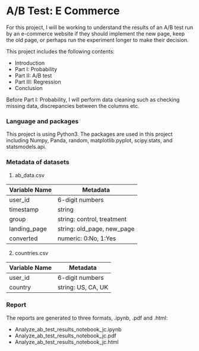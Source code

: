 # A/B Test: E Commerce
For this project, I will be working to understand the results of an A/B test run by an e-commerce website if they should implement the new page, keep the old page, or perhaps run the experiment longer to make their decision.   

This project includes the following contents:
* Introduction
* Part I: Probability
* Part II: A/B test
* Part III: Regression
* Conclusion

Before Part I: Probability, I will perform data cleaning such as checking missing data, discrepancies between the columns etc.

### Language and packages
This project is using Python3. The packages are used in this project including Numpy, Panda, random, matplotlib.pyplot, scipy.stats, and  statsmodels.api.

### Metadata of datasets
1. ab_data.csv  

| Variable Name | Metadata                   |
|---------------|----------------------------|
| user_id       | 6-digit numbers            |
| timestamp     | string                     |
| group         | string: control, treatment |
| landing_page  | string: old_page, new_page |
| converted     | numeric: 0:No, 1:Yes       |

2. countries.csv  

| Variable Name | Metadata           |
|---------------|--------------------|
| user_id       | 6-digit numbers    |
| country       | string: US, CA, UK |


### Report
The reports are generated to three formats, .ipynb, .pdf and .html:
* Analyze_ab_test_results_notebook_jc.ipynb
* Analyze_ab_test_results_notebook_jc.pdf
* Analyze_ab_test_results_notebook_jc.html

